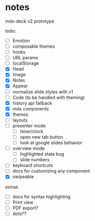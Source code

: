 # notes

mdx-deck v2 prototype

todo:

- [ ] Emotion
- [ ] composable themes
- [ ] hooks
- [ ] URL params
- [ ] localStorage
- [x] Head
- [x] Image
- [x] Notes
- [x] Appear
- [ ] normalize slide styles with v1
- [ ] Code (to be handled with theming)
- [x] history api fallback
- [x] mdx components
- [x] themes
- [ ] layouts
- [ ] presenter mode
  - [ ] timer/clock
  - [ ] open new tab button
  - [ ] look at google slides behavior
- [ ] overview mode
  - [ ] highlighted state bug
  - [ ] slide numbers
- [ ] keyboard shortcuts
- [ ] docs for customizing any component
- [x] swipeable

extras

- [ ] docs for syntax highlighting
- [ ] Print view
- [ ] PDF export?
- [ ] dots??
